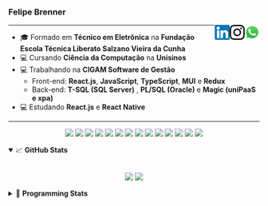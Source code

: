 <h3>Felipe Brenner</h3>

<a href="https://api.whatsapp.com/send?phone=5551995585968" target="_blank" rel="nofollow"><img align="right" width="30rem" src="./assets/whatsapp.png" alt="Whatsapp: +55 51995585968"/></a>
<a href="https://www.instagram.com/felipeobrenner/" target="_blank" rel="nofollow"><img align="right" width="30rem" src="./assets/instagram.png" alt="Instagram: @felipeobrenner"/></a>
<a href="https://www.linkedin.com/in/felipe-de-oliveira-brenner/" target="_blank" rel="nofollow"><img align="right" width="30rem" src="./assets/linkedin.png" alt="LinkedIn: @felipe-de-oliveira-brenner"/></a>

---

- 🎓 Formado em **Técnico em Eletrônica** na **Fundação Escola Técnica Liberato Salzano Vieira da Cunha**
- 💻 Cursando **Ciência da Computação** na **Unisinos**
- 💻 Trabalhando na **CIGAM Software de Gestão**
  - Front-end: **React.js**, **JavaScript**, **TypeScript**, **MUI** e **Redux**
  - Back-end: **T-SQL (SQL Server)** , **PL/SQL (Oracle)** e **Magic (uniPaaS e xpa)**
- 💻 Estudando **React.js** e **React Native**

---

<p align='center'>
  <img width="35rem" src="https://cdn.jsdelivr.net/gh/devicons/devicon/icons/react/react-original.svg" />
  <img width="35rem" src="https://cdn.jsdelivr.net/gh/devicons/devicon/icons/javascript/javascript-plain.svg" />
  <img width="35rem" src="https://cdn.jsdelivr.net/gh/devicons/devicon/icons/typescript/typescript-plain.svg" />
  <img width="35rem" src="https://cdn.jsdelivr.net/gh/devicons/devicon/icons/materialui/materialui-plain.svg" />
  <img width="35rem" src="https://cdn.jsdelivr.net/gh/devicons/devicon/icons/redux/redux-original.svg" />
  <img width="35rem" src="https://cdn.jsdelivr.net/gh/devicons/devicon/icons/css3/css3-plain.svg" />
  <img width="35rem" src="https://cdn.jsdelivr.net/gh/devicons/devicon/icons/html5/html5-plain.svg" />
  <img width="35rem" src="https://cdn.jsdelivr.net/gh/devicons/devicon/icons/vscode/vscode-original.svg" />
  <img width="35rem" src="https://cdn.jsdelivr.net/gh/devicons/devicon/icons/git/git-original.svg" />
  <img width="35rem" src="https://cdn.jsdelivr.net/gh/devicons/devicon/icons/yarn/yarn-original.svg" />
  <img width="35rem" src="https://cdn.jsdelivr.net/gh/devicons/devicon/icons/npm/npm-original-wordmark.svg" />
  <img width="35rem" src="https://cdn.jsdelivr.net/gh/devicons/devicon/icons/microsoftsqlserver/microsoftsqlserver-plain.svg" />
  <img width="35rem" src="https://cdn.jsdelivr.net/gh/devicons/devicon/icons/oracle/oracle-original.svg" />
  <img width="35rem" src="https://cdn.jsdelivr.net/gh/devicons/devicon/icons/ubuntu/ubuntu-plain.svg" />
</p>

<details open>
  <summary>📈 <b>GitHub Stats</b></summary>
  <br>
  <p align="center">
  <img src="https://github-readme-stats.vercel.app/api?username=felipebrenner&show_icons=true&theme=dark"/>
  <img src="https://github-readme-stats.vercel.app/api/top-langs/?username=felipebrenner&layout=compact&theme=dark">
  </p>

</details>

<details>
  <summary>🤖 <b>Programming Stats</b></summary>
  <br/>

  <!--START_SECTION:waka-->
![Code Time](http://img.shields.io/badge/Code%20Time-944%20hrs%2023%20mins-blue)

**🐱 My GitHub Data** 

> 🏆 178 Contributions in the Year 2022
 > 
> 📦 195.9 kB Used in GitHub's Storage 
 > 
> 🚫 Not Opted to Hire
 > 
> 📜 23 Public Repositories 
 > 
> 🔑 1 Private Repository 
 > 
**I'm a Night 🦉** 

```text
🌞 Morning    74 commits     ███░░░░░░░░░░░░░░░░░░░░░░   13.94% 
🌆 Daytime    171 commits    ████████░░░░░░░░░░░░░░░░░   32.2% 
🌃 Evening    277 commits    █████████████░░░░░░░░░░░░   52.17% 
🌙 Night      9 commits      ░░░░░░░░░░░░░░░░░░░░░░░░░   1.69%

```
📅 **I'm Most Productive on Sunday** 

```text
Monday       81 commits     ███░░░░░░░░░░░░░░░░░░░░░░   15.25% 
Tuesday      92 commits     ████░░░░░░░░░░░░░░░░░░░░░   17.33% 
Wednesday    80 commits     ███░░░░░░░░░░░░░░░░░░░░░░   15.07% 
Thursday     69 commits     ███░░░░░░░░░░░░░░░░░░░░░░   12.99% 
Friday       56 commits     ██░░░░░░░░░░░░░░░░░░░░░░░   10.55% 
Saturday     46 commits     ██░░░░░░░░░░░░░░░░░░░░░░░   8.66% 
Sunday       107 commits    █████░░░░░░░░░░░░░░░░░░░░   20.15%

```


📊 **This Week I Spent My Time On** 

```text
💬 Programming Languages: 
TypeScript               9 hrs 2 mins        █████████████░░░░░░░░░░░░   55.25% 
JavaScript               3 hrs 3 mins        ████░░░░░░░░░░░░░░░░░░░░░   18.73% 
Markdown                 1 hr 46 mins        ██░░░░░░░░░░░░░░░░░░░░░░░   10.81% 
JSON                     1 hr 29 mins        ██░░░░░░░░░░░░░░░░░░░░░░░   9.13% 
Groovy                   20 mins             ░░░░░░░░░░░░░░░░░░░░░░░░░   2.12%

🔥 Editors: 
VS Code                  16 hrs 21 mins      █████████████████████████   100.0%

🐱‍💻 Projects: 
ignite-react-native      12 hrs 32 mins      ███████████████████░░░░░░   76.66% 
www_CGFrontEnd           3 hrs 40 mins       █████░░░░░░░░░░░░░░░░░░░░   22.47% 
Unisinos-IA-Exercicios   6 mins              ░░░░░░░░░░░░░░░░░░░░░░░░░   0.62% 
rentx-ignite             1 min               ░░░░░░░░░░░░░░░░░░░░░░░░░   0.18% 
Unknown Project          0 secs              ░░░░░░░░░░░░░░░░░░░░░░░░░   0.07%

💻 Operating System: 
Linux                    16 hrs 21 mins      █████████████████████████   100.0%

```

**I Mostly Code in TypeScript** 

```text
TypeScript               9 repos             █████████░░░░░░░░░░░░░░░░   36.0% 
Java                     3 repos             ███░░░░░░░░░░░░░░░░░░░░░░   12.0% 
JavaScript               3 repos             ███░░░░░░░░░░░░░░░░░░░░░░   12.0% 
CSS                      2 repos             ██░░░░░░░░░░░░░░░░░░░░░░░   8.0% 
Assembly                 1 repo              █░░░░░░░░░░░░░░░░░░░░░░░░   4.0%

```



 Last Updated on 10/05/2022 02:52:36 UTC
<!--END_SECTION:waka-->
</details>
